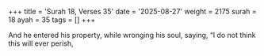 +++
title = 'Surah 18, Verses 35'
date = '2025-08-27'
weight = 2175
surah = 18
ayah = 35
tags = []
+++

And he entered his property, while wronging his soul, saying, “I do not think this will ever perish,